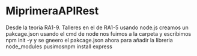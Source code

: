 # MiprimeraAPIRest

Desde la teoria RA1-9. Talleres en el de RA1-5 usando node.js creamos un pakcage.json usando el cmd de node nos fuimos a la carpeta y escribimos npm init -y y se gneero el pakcage.json ahora para añadir la libreria node_modules pusimosnpm install express
